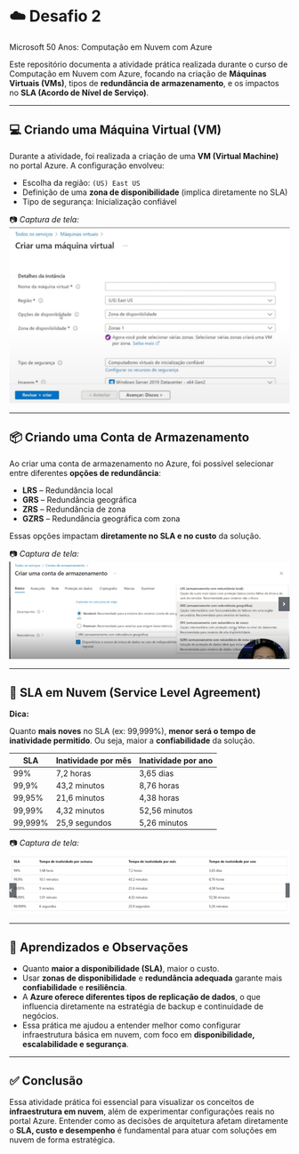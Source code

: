# ☁️ Desafio 2 

Microsoft 50 Anos: Computação em Nuvem com Azure

Este repositório documenta a atividade prática realizada durante o curso de Computação em Nuvem com Azure, focando na criação de **Máquinas Virtuais (VMs)**, tipos de **redundância de armazenamento**, e os impactos no **SLA (Acordo de Nível de Serviço)**.

---

## 💻 Criando uma Máquina Virtual (VM)

Durante a atividade, foi realizada a criação de uma **VM (Virtual Machine)** no portal Azure. A configuração envolveu:

- Escolha da região: `(US) East US`
- Definição de uma **zona de disponibilidade** (implica diretamente no SLA)
- Tipo de segurança: Inicialização confiável

📷 *Captura de tela:*
![Criando uma máquina virtual](./imagens/criando-mv.png)

---

## 📦 Criando uma Conta de Armazenamento

Ao criar uma conta de armazenamento no Azure, foi possível selecionar entre diferentes **opções de redundância**:

- **LRS** – Redundância local
- **GRS** – Redundância geográfica
- **ZRS** – Redundância de zona
- **GZRS** – Redundância geográfica com zona

Essas opções impactam **diretamente no SLA e no custo** da solução.

📷 *Captura de tela:*
![Replicação de dados no armazenamento](./imagens/contas-armazenamento.png)

---

## 🔄 SLA em Nuvem (Service Level Agreement)

**Dica:**

Quanto **mais noves** no SLA (ex: 99,999%), **menor será o tempo de inatividade permitido**. Ou seja, maior a **confiabilidade** da solução.

| SLA        | Inatividade por mês | Inatividade por ano |
|------------|---------------------|----------------------|
| 99%        | 7,2 horas            | 3,65 dias            |
| 99,9%      | 43,2 minutos         | 8,76 horas           |
| 99,95%     | 21,6 minutos         | 4,38 horas           |
| 99,99%     | 4,32 minutos         | 52,56 minutos        |
| 99,999%    | 25,9 segundos        | 5,26 minutos         |


📷 *Captura de tela:*
![Tabela de SLA](./imagens/SLA.png)

---

## 🧠 Aprendizados e Observações

- Quanto **maior a disponibilidade (SLA)**, maior o custo.
- Usar **zonas de disponibilidade** e **redundância adequada** garante mais **confiabilidade** e **resiliência**.
- A **Azure oferece diferentes tipos de replicação de dados**, o que influencia diretamente na estratégia de backup e continuidade de negócios.
- Essa prática me ajudou a entender melhor como configurar infraestrutura básica em nuvem, com foco em **disponibilidade, escalabilidade e segurança**.

---

## ✅ Conclusão

Essa atividade prática foi essencial para visualizar os conceitos de **infraestrutura em nuvem**, além de experimentar configurações reais no portal Azure. Entender como as decisões de arquitetura afetam diretamente o **SLA, custo e desempenho** é fundamental para atuar com soluções em nuvem de forma estratégica.


